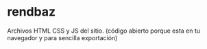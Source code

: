 # rendbaz
Archivos HTML CSS y JS del sitio. (código abierto porque esta en tu navegador y para sencilla exportación)
